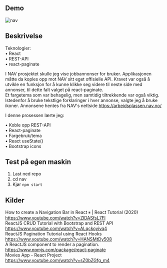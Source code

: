 ## Demo
 ![nav](demo.gif)

## Beskrivelse<br>

Teknologier: <br>
• React<br>
• REST-API<br>
• react-paginate<br>

I NAV prosjektet skulle jeg vise jobbannonser for bruker. Applikasjonen måtte da koples opp mot NAV sitt eget offisielle API.
Kravet var også å utvikle en funksjon for å kunne klikke seg videre til neste side med annonser, til dette falt valget på react-paginate. <br>
Et fargetema som var behagelig, men samtidig tiltrekkende var også viktig. Istedenfor å bruke tekstlige forklaringer i hver annonse, valgte jeg å bruke ikoner.
Annonsene hentes fra NAV's nettside https://arbeidsplassen.nav.no/

I denne prosessen lærte jeg:<br>

•	Koble opp REST-API<br>
•	React-paginate<br>
•	Fargebruk/tema <br>
•	React useState()<br>
•	Bootstrap icons	<br>


## Test på egen maskin<br>
1. Last ned repo
2. cd nav
3. Kjør `npm start`

## Kilder<br>
How to create a Navigation Bar in React ⏸ | React Tutorial (2020)<br>
https://www.youtube.com/watch?v=ZlDASfsL7FI<br>
ReactJS CRUD Tutorial with Bootstrap and REST API<br>
https://www.youtube.com/watch?v=ALqckoyivq4<br>
ReactJS Pagination Tutorial using React Hooks<br>
https://www.youtube.com/watch?v=HANSMtDy508<br>
A ReactJS component to render a pagination.<br>
https://www.npmjs.com/package/react-paginate<br>
Movies App - React Project<br>
https://www.youtube.com/watch?v=sZ0bZGfg_m4<br>
